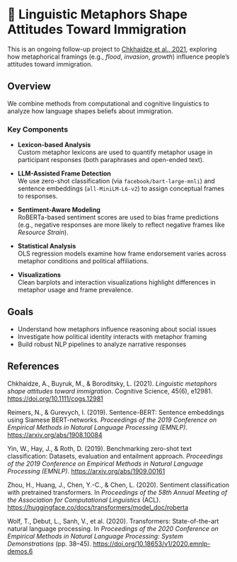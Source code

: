 # 🧠 Linguistic Metaphors Shape Attitudes Toward Immigration

This is an ongoing follow-up project to [Chkhaidze et al., 2021](https://escholarship.org/uc/item/1xf1t3vv), exploring how metaphorical framings (e.g., *flood*, *invasion*, *growth*) influence people’s attitudes toward immigration.

## Overview

We combine methods from computational and cognitive linguistics to analyze how language shapes beliefs about immigration.

### Key Components

- **Lexicon-based Analysis**  
  Custom metaphor lexicons are used to quantify metaphor usage in participant responses (both paraphrases and open-ended text).

- **LLM-Assisted Frame Detection**  
  We use zero-shot classification (via `facebook/bart-large-mnli`) and sentence embeddings (`all-MiniLM-L6-v2`) to assign conceptual frames to responses.

- **Sentiment-Aware Modeling**  
  RoBERTa-based sentiment scores are used to bias frame predictions (e.g., negative responses are more likely to reflect negative frames like *Resource Strain*).

- **Statistical Analysis**  
  OLS regression models examine how frame endorsement varies across metaphor conditions and political affiliations.

- **Visualizations**  
  Clean barplots and interaction visualizations highlight differences in metaphor usage and frame prevalence.

## Goals

- Understand how metaphors influence reasoning about social issues  
- Investigate how political identity interacts with metaphor framing  
- Build robust NLP pipelines to analyze narrative responses

## References
Chkhaidze, A., Buyruk, M., & Boroditsky, L. (2021). *Linguistic metaphors shape attitudes toward immigration*. Cognitive Science, 45(6), e12981. https://doi.org/10.1111/cogs.12981

Reimers, N., & Gurevych, I. (2019). Sentence-BERT: Sentence embeddings using Siamese BERT-networks. *Proceedings of the 2019 Conference on Empirical Methods in Natural Language Processing (EMNLP)*. https://arxiv.org/abs/1908.10084

Yin, W., Hay, J., & Roth, D. (2019). Benchmarking zero-shot text classification: Datasets, evaluation and entailment approach. *Proceedings of the 2019 Conference on Empirical Methods in Natural Language Processing (EMNLP)*. https://arxiv.org/abs/1909.00161

Zhou, H., Huang, J., Chen, Y.-C., & Chen, L. (2020). Sentiment classification with pretrained transformers. In *Proceedings of the 58th Annual Meeting of the Association for Computational Linguistics* (ACL). https://huggingface.co/docs/transformers/model_doc/roberta

Wolf, T., Debut, L., Sanh, V., et al. (2020). Transformers: State-of-the-art natural language processing. In *Proceedings of the 2020 Conference on Empirical Methods in Natural Language Processing: System Demonstrations* (pp. 38–45). https://doi.org/10.18653/v1/2020.emnlp-demos.6
